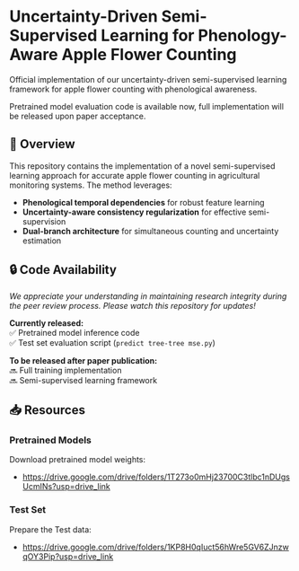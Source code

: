 # Uncertainty-Driven Semi-Supervised Learning for Phenology-Aware Apple Flower Counting

Official implementation of our uncertainty-driven semi-supervised learning framework for apple flower counting with phenological awareness.

Pretrained model evaluation code is available now, full implementation will be released upon paper acceptance.

## 📌 Overview
This repository contains the implementation of a novel semi-supervised learning approach for accurate apple flower counting in agricultural monitoring systems. The method leverages:
- **Phenological temporal dependencies** for robust feature learning
- **Uncertainty-aware consistency regularization** for effective semi-supervision
- **Dual-branch architecture** for simultaneous counting and uncertainty estimation
## 🔒 Code Availability
*We appreciate your understanding in maintaining research integrity during the peer review process. Please watch this repository for updates!*

**Currently released:**  
✅ Pretrained model inference code  
✅ Test set evaluation script (`predict tree-tree mse.py`)

**To be released after paper publication:**  
🔜 Full training implementation  
🔜 Semi-supervised learning framework  

## 📥 Resources
### Pretrained Models
Download pretrained model weights:
- https://drive.google.com/drive/folders/1T273o0mHj23700C3tlbc1nDUgsUcmINs?usp=drive_link
### Test Set
Prepare the Test data:
- https://drive.google.com/drive/folders/1KP8H0qIuct56hWre5GV6ZJnzwqOY3Pip?usp=drive_link
